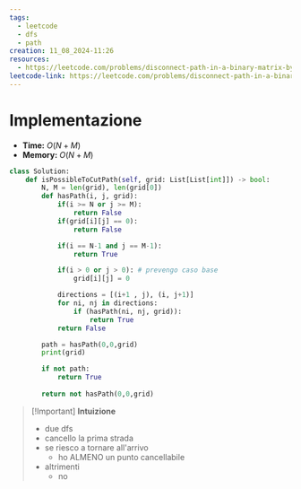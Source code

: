 ```yaml
---
tags:
  - leetcode
  - dfs
  - path
creation: 11_08_2024-11:26
resources:
  - https://leetcode.com/problems/disconnect-path-in-a-binary-matrix-by-at-most-one-flip/solutions/3149979/clear-dfs-javascript-solution-without-additional-memory/
leetcode-link: https://leetcode.com/problems/disconnect-path-in-a-binary-matrix-by-at-most-one-flip/description/
---
```

# Implementazione

- **Time:** $O(N+M)$
- **Memory:** $O(N+M)$

```python
class Solution:
    def isPossibleToCutPath(self, grid: List[List[int]]) -> bool:
        N, M = len(grid), len(grid[0])
        def hasPath(i, j, grid):
            if(i >= N or j >= M):
                return False
            if(grid[i][j] == 0):
                return False

            if(i == N-1 and j == M-1):
                return True

            if(i > 0 or j > 0): # prevengo caso base
                grid[i][j] = 0

            directions = [(i+1 , j), (i, j+1)]
            for ni, nj in directions:
                if (hasPath(ni, nj, grid)):
                    return True
            return False

        path = hasPath(0,0,grid)
        print(grid)

        if not path:
            return True
        
        return not hasPath(0,0,grid)
```

>[!Important] **Intuizione**
> - due dfs
> - cancello la prima strada
> - se riesco a tornare all'arrivo
> 	- ho ALMENO un punto cancellabile
> - altrimenti
> 	- no

